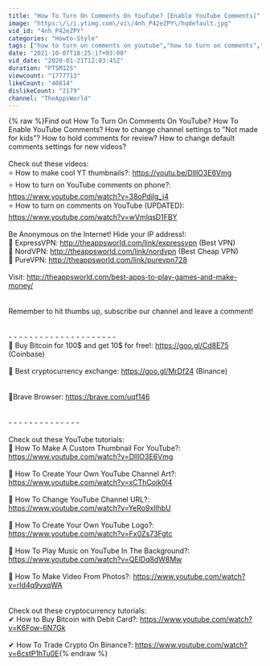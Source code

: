 ```yaml
---
title: "How To Turn On Comments On YouTube? [Enable YouTube Comments]"
image: "https:\/\/i.ytimg.com\/vi\/4nh_P42eZPY\/hqdefault.jpg"
vid_id: "4nh_P42eZPY"
categories: "Howto-Style"
tags: ["how to turn on comments on youtube","how to turn on comments","turn on comments"]
date: "2021-10-07T18:25:17+03:00"
vid_date: "2020-01-21T12:03:45Z"
duration: "PT5M12S"
viewcount: "1777713"
likeCount: "40814"
dislikeCount: "2179"
channel: "TheAppsWorld"
---
```

{% raw %}Find out How To Turn On Comments On YouTube? How To Enable YouTube Comments? How to change channel settings to &quot;Not made for kids&quot;? How to hold comments for review? How to change default comments settings for new videos?<br /><br />Check out these videos:<br />⭐ How to make cool YT thumbnails?: <a rel="nofollow" target="blank" href="https://youtu.be/DlllO3E6Vmg">https://youtu.be/DlllO3E6Vmg</a><br />⭐ How to turn on YouTube comments on phone?: <a rel="nofollow" target="blank" href="https://www.youtube.com/watch?v=38oPdilg_j4">https://www.youtube.com/watch?v=38oPdilg_j4</a><br />⭐ How to turn on comments on YouTube (UPDATED): <a rel="nofollow" target="blank" href="https://www.youtube.com/watch?v=wVmIqsD1FBY">https://www.youtube.com/watch?v=wVmIqsD1FBY</a><br /><br />Be Anonymous on the Internet! Hide your IP address!: <br />🔶 ExpressVPN: <a rel="nofollow" target="blank" href="http://theappsworld.com/link/expressvpn">http://theappsworld.com/link/expressvpn</a> (Best VPN)<br />🔹 NordVPN: <a rel="nofollow" target="blank" href="http://theappsworld.com/link/nordvpn">http://theappsworld.com/link/nordvpn</a> (Best Cheap VPN)<br />🔶 PureVPN: <a rel="nofollow" target="blank" href="http://theappsworld.com/link/purevpn728">http://theappsworld.com/link/purevpn728</a> <br /><br />Visit: <a rel="nofollow" target="blank" href="http://theappsworld.com/best-apps-to-play-games-and-make-money/">http://theappsworld.com/best-apps-to-play-games-and-make-money/</a><br /><br /><br />Remember to hit thumbs up, subscribe our channel and leave a comment!<br /><br /><br />- - - - - - - - - - - - - - - - - - - - -<br />🤑 Buy Bitcoin for 100$ and get 10$ for free!: <a rel="nofollow" target="blank" href="https://goo.gl/Cd8E75">https://goo.gl/Cd8E75</a> (Coinbase)<br /><br />🔵 Best cryptocurrency exchange: <a rel="nofollow" target="blank" href="https://goo.gl/MrDf24">https://goo.gl/MrDf24</a> (Binance)<br /><br /><br />🔺Brave Browser: <a rel="nofollow" target="blank" href="https://brave.com/uqf146">https://brave.com/uqf146</a><br /><br /><br />- - - - - - - - - - - - - -<br /><br />Check out these YouTube tutorials:<br />🔷 How To Make A Custom Thumbnail For YouTube?: <a rel="nofollow" target="blank" href="https://www.youtube.com/watch?v=DlllO3E6Vmg">https://www.youtube.com/watch?v=DlllO3E6Vmg</a><br /><br />🔶 How To Create Your Own YouTube Channel Art?: <a rel="nofollow" target="blank" href="https://www.youtube.com/watch?v=xCThCojk0l4">https://www.youtube.com/watch?v=xCThCojk0l4</a><br /><br />🔷 How To Change YouTube Channel URL?: <a rel="nofollow" target="blank" href="https://www.youtube.com/watch?v=YeRo9xlIhbU">https://www.youtube.com/watch?v=YeRo9xlIhbU</a><br /><br />🔶 How To Create Your Own YouTube Logo?: <a rel="nofollow" target="blank" href="https://www.youtube.com/watch?v=Fx0Zs73Fgtc">https://www.youtube.com/watch?v=Fx0Zs73Fgtc</a><br /><br />🔷 How To Play Music on YouTube In The Background?: <br /><a rel="nofollow" target="blank" href="https://www.youtube.com/watch?v=QElDq8dW8Mw">https://www.youtube.com/watch?v=QElDq8dW8Mw</a><br /><br />🔶 How To Make Video From Photos?: <a rel="nofollow" target="blank" href="https://www.youtube.com/watch?v=rId4q9vxqWA">https://www.youtube.com/watch?v=rId4q9vxqWA</a><br /><br /><br />Check out these cryptocurrency tutorials:<br />✔ How to Buy Bitcoin with Debit Card?: <a rel="nofollow" target="blank" href="https://www.youtube.com/watch?v=K6Fow-6N7Gk">https://www.youtube.com/watch?v=K6Fow-6N7Gk</a><br /><br />✔ How To Trade Crypto On Binance?: <a rel="nofollow" target="blank" href="https://www.youtube.com/watch?v=6cstP1hTu0E">https://www.youtube.com/watch?v=6cstP1hTu0E</a>{% endraw %}
